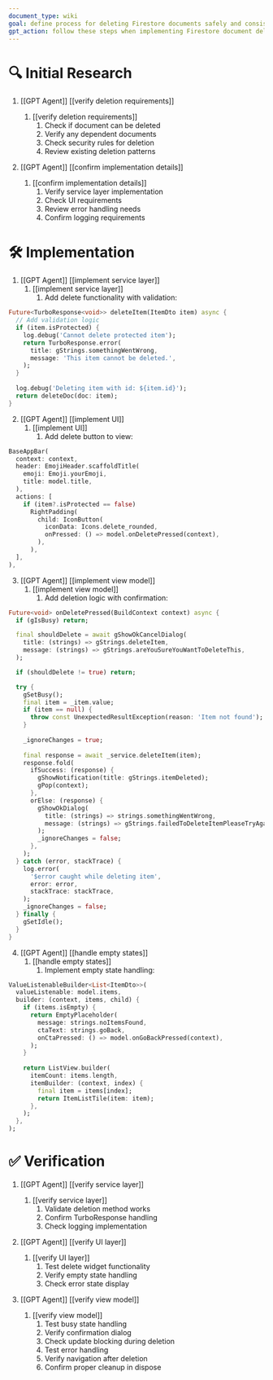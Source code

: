 ```yaml
---
document_type: wiki
goal: define process for deleting Firestore documents safely and consistently
gpt_action: follow these steps when implementing Firestore document deletion
---
```


# 🔍 Initial Research

1. [[GPT Agent]] [[verify deletion requirements]]
   1. [[verify deletion requirements]]
      1. Check if document can be deleted
      2. Verify any dependent documents
      3. Check security rules for deletion
      4. Review existing deletion patterns

2. [[GPT Agent]] [[confirm implementation details]]
   1. [[confirm implementation details]]
      1. Verify service layer implementation
      2. Check UI requirements
      3. Review error handling needs
      4. Confirm logging requirements

# 🛠️ Implementation

1. [[GPT Agent]] [[implement service layer]]
   1. [[implement service layer]]
      1. Add delete functionality with validation:
```dart
Future<TurboResponse<void>> deleteItem(ItemDto item) async {
  // Add validation logic
  if (item.isProtected) {
    log.debug('Cannot delete protected item');
    return TurboResponse.error(
      title: gStrings.somethingWentWrong,
      message: 'This item cannot be deleted.',
    );
  }
  
  log.debug('Deleting item with id: ${item.id}');
  return deleteDoc(doc: item);
}
```

2. [[GPT Agent]] [[implement UI]]
   1. [[implement UI]]
      1. Add delete button to view:
```dart
BaseAppBar(
  context: context,
  header: EmojiHeader.scaffoldTitle(
    emoji: Emoji.yourEmoji,
    title: model.title,
  ),
  actions: [
    if (item?.isProtected == false)
      RightPadding(
        child: IconButton(
          iconData: Icons.delete_rounded,
          onPressed: () => model.onDeletePressed(context),
        ),
      ),
  ],
),
```

3. [[GPT Agent]] [[implement view model]]
   1. [[implement view model]]
      1. Add deletion logic with confirmation:
```dart
Future<void> onDeletePressed(BuildContext context) async {
  if (gIsBusy) return;

  final shouldDelete = await gShowOkCancelDialog(
    title: (strings) => gStrings.deleteItem,
    message: (strings) => gStrings.areYouSureYouWantToDeleteThis,
  );

  if (shouldDelete != true) return;

  try {
    gSetBusy();
    final item = _item.value;
    if (item == null) {
      throw const UnexpectedResultException(reason: 'Item not found');
    }
    
    _ignoreChanges = true;
    
    final response = await _service.deleteItem(item);
    response.fold(
      ifSuccess: (response) {
        gShowNotification(title: gStrings.itemDeleted);
        gPop(context);
      },
      orElse: (response) {
        gShowOkDialog(
          title: (strings) => strings.somethingWentWrong,
          message: (strings) => gStrings.failedToDeleteItemPleaseTryAgainLater,
        );
        _ignoreChanges = false;
      },
    );
  } catch (error, stackTrace) {
    log.error(
      '$error caught while deleting item',
      error: error,
      stackTrace: stackTrace,
    );
    _ignoreChanges = false;
  } finally {
    gSetIdle();
  }
}
```

4. [[GPT Agent]] [[handle empty states]]
   1. [[handle empty states]]
      1. Implement empty state handling:
```dart
ValueListenableBuilder<List<ItemDto>>(
  valueListenable: model.items,
  builder: (context, items, child) {
    if (items.isEmpty) {
      return EmptyPlaceholder(
        message: strings.noItemsFound,
        ctaText: strings.goBack,
        onCtaPressed: () => model.onGoBackPressed(context),
      );
    }
    
    return ListView.builder(
      itemCount: items.length,
      itemBuilder: (context, index) {
        final item = items[index];
        return ItemListTile(item: item);
      },
    );
  },
);
```

# ✅ Verification

1. [[GPT Agent]] [[verify service layer]]
   1. [[verify service layer]]
      1. Validate deletion method works
      2. Confirm TurboResponse handling
      3. Check logging implementation

2. [[GPT Agent]] [[verify UI layer]]
   1. [[verify UI layer]]
      1. Test delete widget functionality
      2. Verify empty state handling
      3. Check error state display

3. [[GPT Agent]] [[verify view model]]
   1. [[verify view model]]
      1. Test busy state handling
      2. Verify confirmation dialog
      3. Check update blocking during deletion
      4. Test error handling
      5. Verify navigation after deletion
      6. Confirm proper cleanup in dispose
